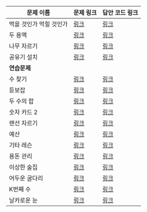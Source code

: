 |문제 이름|문제 링크|답안 코드 링크|
|---|---|---|
|먹을 것인가 먹힐 것인가|[링크](http://http://http://boj.kr/7795)|[링크](https://github.com/rhs0266/FastCampus/tree/main/%EA%B0%95%EC%9D%98%20%EC%9E%90%EB%A3%8C/02-%EC%95%8C%EA%B3%A0%EB%A6%AC%EC%A6%98/05~06-이분%20탐색/문제별%20코드/7795-먹을%20것인가%20먹힐%20것인가)|
|두 용액|[링크](http://http://http://boj.kr/2470)|[링크](https://github.com/rhs0266/FastCampus/tree/main/%EA%B0%95%EC%9D%98%20%EC%9E%90%EB%A3%8C/02-%EC%95%8C%EA%B3%A0%EB%A6%AC%EC%A6%98/05~06-이분%20탐색/문제별%20코드/2470-두%20용액)|
|나무 자르기|[링크](http://http://http://boj.kr/2805)|[링크](https://github.com/rhs0266/FastCampus/tree/main/%EA%B0%95%EC%9D%98%20%EC%9E%90%EB%A3%8C/02-%EC%95%8C%EA%B3%A0%EB%A6%AC%EC%A6%98/05~06-이분%20탐색/문제별%20코드/2805-나무%20자르기)|
|공유기 설치|[링크](http://http://http://boj.kr/2110)|[링크](https://github.com/rhs0266/FastCampus/tree/main/%EA%B0%95%EC%9D%98%20%EC%9E%90%EB%A3%8C/02-%EC%95%8C%EA%B3%A0%EB%A6%AC%EC%A6%98/05~06-이분%20탐색/문제별%20코드/2110-공유기%20설치)|
|**연습문제**|||
|수 찾기|[링크](http://http://http://boj.kr/1920)|[링크](https://github.com/rhs0266/FastCampus/tree/main/%EA%B0%95%EC%9D%98%20%EC%9E%90%EB%A3%8C/02-%EC%95%8C%EA%B3%A0%EB%A6%AC%EC%A6%98/05~06-이분%20탐색/문제별%20코드/1920-수%20찾기)|
|듣보잡|[링크](http://http://http://boj.kr/1764)|[링크](https://github.com/rhs0266/FastCampus/tree/main/%EA%B0%95%EC%9D%98%20%EC%9E%90%EB%A3%8C/02-%EC%95%8C%EA%B3%A0%EB%A6%AC%EC%A6%98/05~06-이분%20탐색/문제별%20코드/1764-듣보잡)|
|두 수의 합|[링크](http://http://http://boj.kr/3273)|[링크](https://github.com/rhs0266/FastCampus/tree/main/%EA%B0%95%EC%9D%98%20%EC%9E%90%EB%A3%8C/02-%EC%95%8C%EA%B3%A0%EB%A6%AC%EC%A6%98/05~06-이분%20탐색/문제별%20코드/3273-두%20수의%20합)|
|숫자 카드 2|[링크](http://http://http://boj.kr/10816)|[링크](https://github.com/rhs0266/FastCampus/tree/main/%EA%B0%95%EC%9D%98%20%EC%9E%90%EB%A3%8C/02-%EC%95%8C%EA%B3%A0%EB%A6%AC%EC%A6%98/05~06-이분%20탐색/문제별%20코드/10816-숫자%20카드%202)|
|랜선 자르기|[링크](http://http://http://boj.kr/1654)|[링크](https://github.com/rhs0266/FastCampus/tree/main/%EA%B0%95%EC%9D%98%20%EC%9E%90%EB%A3%8C/02-%EC%95%8C%EA%B3%A0%EB%A6%AC%EC%A6%98/05~06-이분%20탐색/문제별%20코드/1654-랜선%20자르기)|
|예산|[링크](http://http://http://boj.kr/2512)|[링크](https://github.com/rhs0266/FastCampus/tree/main/%EA%B0%95%EC%9D%98%20%EC%9E%90%EB%A3%8C/02-%EC%95%8C%EA%B3%A0%EB%A6%AC%EC%A6%98/05~06-이분%20탐색/문제별%20코드/2512-예산)|
|기타 레슨|[링크](http://http://http://boj.kr/2343)|[링크](https://github.com/rhs0266/FastCampus/tree/main/%EA%B0%95%EC%9D%98%20%EC%9E%90%EB%A3%8C/02-%EC%95%8C%EA%B3%A0%EB%A6%AC%EC%A6%98/05~06-이분%20탐색/문제별%20코드/2343-기타%20레슨)|
|용돈 관리|[링크](http://http://http://boj.kr/6236)|[링크](https://github.com/rhs0266/FastCampus/tree/main/%EA%B0%95%EC%9D%98%20%EC%9E%90%EB%A3%8C/02-%EC%95%8C%EA%B3%A0%EB%A6%AC%EC%A6%98/05~06-이분%20탐색/문제별%20코드/6236-용돈%20관리)|
|이상한 술집|[링크](http://http://http://boj.kr/13702)|[링크](https://github.com/rhs0266/FastCampus/tree/main/%EA%B0%95%EC%9D%98%20%EC%9E%90%EB%A3%8C/02-%EC%95%8C%EA%B3%A0%EB%A6%AC%EC%A6%98/05~06-이분%20탐색/문제별%20코드/13702-이상한%20술집)|
|어두운 굴다리|[링크](http://http://http://boj.kr/17266)|[링크](https://github.com/rhs0266/FastCampus/tree/main/%EA%B0%95%EC%9D%98%20%EC%9E%90%EB%A3%8C/02-%EC%95%8C%EA%B3%A0%EB%A6%AC%EC%A6%98/05~06-이분%20탐색/문제별%20코드/17266-어두운%20굴다리)|
|K번째 수|[링크](http://http://http://boj.kr/1300)|[링크](https://github.com/rhs0266/FastCampus/tree/main/%EA%B0%95%EC%9D%98%20%EC%9E%90%EB%A3%8C/02-%EC%95%8C%EA%B3%A0%EB%A6%AC%EC%A6%98/05~06-이분%20탐색/문제별%20코드/1300-K%20번째%20수)|
|날카로운 눈|[링크](http://http://http://boj.kr/1637)|[링크](https://github.com/rhs0266/FastCampus/tree/main/%EA%B0%95%EC%9D%98%20%EC%9E%90%EB%A3%8C/02-%EC%95%8C%EA%B3%A0%EB%A6%AC%EC%A6%98/05~06-이분%20탐색/문제별%20코드/1637-날카로운%20눈)|